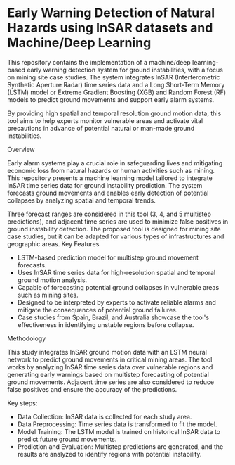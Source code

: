 # Early Warning Detection of Natural Hazards using InSAR datasets and Machine/Deep Learning

This repository contains the implementation of a machine/deep learning-based early warning detection system for ground instabilities, with a focus on mining site case studies. The system integrates InSAR (Interferometric Synthetic Aperture Radar) time series data and a Long Short-Term Memory (LSTM) model or Extreme Gradient Boosting (XGB) and Random Forest (RF) models to predict ground movements and support early alarm systems.

By providing high spatial and temporal resolution ground motion data, this tool aims to help experts monitor vulnerable areas and activate vital precautions in advance of potential natural or man-made ground instabilities.

Overview

Early alarm systems play a crucial role in safeguarding lives and mitigating economic loss from natural hazards or human activities such as mining. This repository presents a machine learning model tailored to integrate InSAR time series data for ground instability prediction. The system forecasts ground movements and enables early detection of potential collapses by analyzing spatial and temporal trends.

Three forecast ranges are considered in this tool (3, 4, and 5 multistep predictions), and adjacent time series are used to minimize false positives in ground instability detection. The proposed tool is designed for mining site case studies, but it can be adapted for various types of infrastructures and geographic areas.
Key Features

- LSTM-based prediction model for multistep ground movement forecasts.
- Uses InSAR time series data for high-resolution spatial and temporal ground motion analysis.
- Capable of forecasting potential ground collapses in vulnerable areas such as mining sites.
- Designed to be interpreted by experts to activate reliable alarms and mitigate the consequences of potential ground failures.
- Case studies from Spain, Brazil, and Australia showcase the tool's effectiveness in identifying unstable regions before collapse.

Methodology

This study integrates InSAR ground motion data with an LSTM neural network to predict ground movements in critical mining areas. The tool works by analyzing InSAR time series data over vulnerable regions and generating early warnings based on multistep forecasting of potential ground movements. Adjacent time series are also considered to reduce false positives and ensure the accuracy of the predictions.

Key steps:

- Data Collection: InSAR data is collected for each study area.
- Data Preprocessing: Time series data is transformed to fit the model.
- Model Training: The LSTM model is trained on historical InSAR data to predict future ground movements.
- Prediction and Evaluation: Multistep predictions are generated, and the results are analyzed to identify regions with potential instability.
